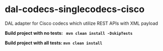 # dal-codecs-singlecodecs-cisco
DAL adapter for Cisco codecs which utilize REST APIs with XML payload

**Build project with no tests: ``` mvn clean install -DskipTests```**

**Build project with all tests: ``` mvn clean install ```**
